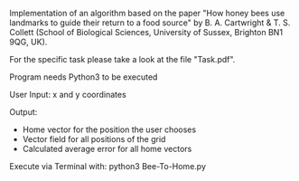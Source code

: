 Implementation of an algorithm based on the paper "How honey bees use landmarks to guide their return to a food source" by B. A. Cartwright & T. S. Collett (School of Biological Sciences, University of Sussex, Brighton BN1 9QG, UK).

For the specific task please take a look at the file "Task.pdf".

Program needs Python3 to be executed

User Input: x and y coordinates

Output:
<ul>
<li>Home vector for the position the user chooses</li>
<li>Vector field for all positions of the grid</li>
<li>Calculated average error for all home vectors</li>
</ul>

Execute via Terminal with:
python3 Bee-To-Home.py
